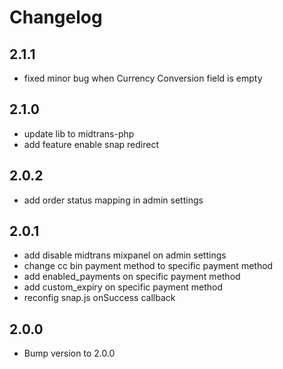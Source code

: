 # Changelog

2.1.1
-----
- fixed minor bug when Currency Conversion field is empty

2.1.0
-----
- update lib to midtrans-php
- add feature enable snap redirect

2.0.2
-----
- add order status mapping in admin settings

2.0.1
-----
- add disable midtrans mixpanel on admin settings
- change cc bin payment method to specific payment method
- add enabled_payments on specific payment method
- add custom_expiry on specific payment method
- reconfig snap.js onSuccess callback

2.0.0
-----
- Bump version to 2.0.0